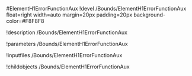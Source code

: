 <!-- MOOSE Object Documentation Stub: Remove this when content is added. -->
#ElementH1ErrorFunctionAux
!devel /Bounds/ElementH1ErrorFunctionAux float=right width=auto margin=20px padding=20px background-color=#F8F8F8

!description /Bounds/ElementH1ErrorFunctionAux

!parameters /Bounds/ElementH1ErrorFunctionAux

!inputfiles /Bounds/ElementH1ErrorFunctionAux

!childobjects /Bounds/ElementH1ErrorFunctionAux
